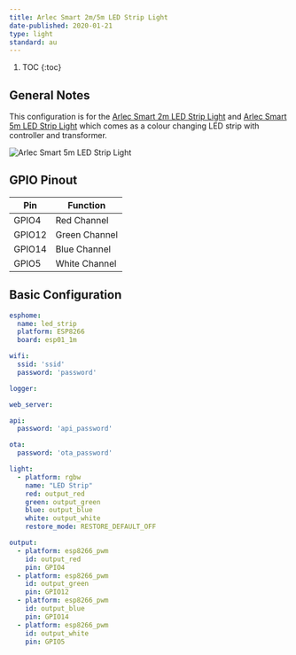 ```yaml
---
title: Arlec Smart 2m/5m LED Strip Light
date-published: 2020-01-21
type: light
standard: au
---
```


1. TOC
{:toc}

## General Notes

This configuration is for the  [Arlec Smart 2m LED Strip Light](https://www.bunnings.com.au/arlec-2m-led-white-smart-colour-changing-strip-light-with-grid-connect_p0099707) 
and [Arlec Smart 5m LED Strip Light](https://www.bunnings.com.au/arlec-smart-5m-colour-changing-plus-white-led-strip-light-with-grid-connect_p0099708) 
which comes as a colour changing LED strip with controller and transformer.

![Arlec Smart 5m LED Strip Light](/assets/images/Arlec-Smart-5m-LED-Strip-Light/Arlec-Smart-5m-LED-Strip-Light.jpg "Arlec Smart 5m LED Strip Light")

## GPIO Pinout

| Pin    | Function      |
|--------|---------------|
| GPIO4  | Red Channel   |
| GPIO12 | Green Channel |
| GPIO14 | Blue Channel  |
| GPIO5  | White Channel |


## Basic Configuration
```yaml
esphome:
  name: led_strip
  platform: ESP8266
  board: esp01_1m

wifi:
  ssid: 'ssid'
  password: 'password'

logger:

web_server:

api:
  password: 'api_password'

ota:
  password: 'ota_password'

light:
  - platform: rgbw
    name: "LED Strip"
    red: output_red
    green: output_green
    blue: output_blue
    white: output_white
    restore_mode: RESTORE_DEFAULT_OFF

output:
  - platform: esp8266_pwm
    id: output_red
    pin: GPIO4
  - platform: esp8266_pwm
    id: output_green
    pin: GPIO12
  - platform: esp8266_pwm
    id: output_blue
    pin: GPIO14
  - platform: esp8266_pwm
    id: output_white
    pin: GPIO5
```
